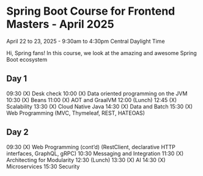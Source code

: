 # Spring Boot Course for Frontend Masters - April 2025

April 22 to 23, 2025 - 9:30am to 4:30pm Central Daylight Time

Hi, Spring fans! In this course, we look at the amazing and awesome Spring Boot ecosystem




## Day 1

09:30	(X) Desk check
10:00	(X) Data oriented programming on the JVM
10:30	(X) Beans
11:00	(X) AOT and GraalVM
12:00 	(Lunch)
12:45	(X) Scalability
13:30	(X) Cloud Native Java
14:30	(X) Data and Batch
15:30 	(X) Web Programming (MVC, Thymeleaf, REST, HATEOAS)

## Day 2

09:30	(X) Web Programming (cont’d) (RestClient, declarative HTTP interfaces, GraphQL, gRPC)
10:30	Messaging and Integration
11:30	(X) Architecting for Modularity
12:30	(Lunch)
13:30	(X) AI
14:30	(X) Microservices
15:30	Security
